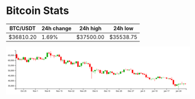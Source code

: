 # Bitcoin Stats

BTC/USDT|24h change|24h high|24h low|
|---|---|---|---|
|$36810.20|1.69%|$37500.00|$35538.75|

<img src="./chart.svg">
